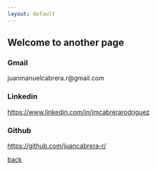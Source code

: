 ```yaml
---
layout: default
---
```


## Welcome to another page

<h3> Gmail </h3>
<p> juanmanuelcabrera.r@gmail.com </p>

<h3> Linkedin </h3>
<a href="{{'https://www.linkedin.com/in/jmcabrerarodriguez'}}"> https://www.linkedin.com/in/jmcabrerarodriguez </a>

<h3> Github </h3>
<a href="{{'https://github.com/juancabrera-r/'}}"> https://github.com/juancabrera-r/ </a>


[back](./)
